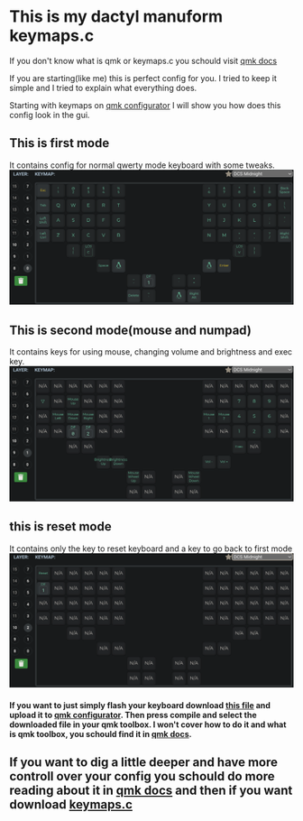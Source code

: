 # This is my dactyl manuform keymaps.c

If you don't know what is qmk or keymaps.c you schould visit [qmk docs](https://docs.qmk.fm/#/)  

If you are starting(like me) this is perfect config for you. I tried to keep it simple and I tried to explain what everything does.


Starting with keymaps on [qmk configurator](https://config.qmk.fm/#/handwired/dactyl_manuform/5x6/LAYOUT_5x6) I will show you how does this config look in the gui.


## This is first mode
It contains config for normal qwerty mode keyboard with some tweaks.
![image of normal qwerty mode](img/qwerty.png)

## This is second mode(mouse and numpad)
It contains keys for using mouse, changing volume and brightness and exec key. 
![image of utility mode with mouse numpad and more](img/mouse.png)

## this is reset mode
It contains only the key to reset keyboard and a key to go back to first mode
![image of reset mode](img/reset.png)

#### If you want to just simply flash your keyboard download [this file](https://github.com/Grandkahuna43325/dactyl_manuform_config/blob/main/keymaps.json) and upload it to [qmk configurator](https://config.qmk.fm/#/handwired/dactyl_manuform/5x6/LAYOUT_5x6). Then press compile and select the downloaded file in your qmk toolbox. I won't cover how to do it and what is qmk toolbox, you schould find it in [qmk docs](https://docs.qmk.fm/#/).



## If you want to dig a little deeper and have more controll over your config you schould do more reading about it in [qmk docs](https://docs.qmk.fm/#/) and then if you want download [keymaps.c](https://github.com/Grandkahuna43325/dactyl_manuform_config/blob/main/keymaps.c)


